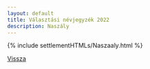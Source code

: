```yaml
---
layout: default
title: Választási névjegyzék 2022
description: Naszály
---
```


{% include settlementHTMLs/Naszaaly.html %}

[Vissza](../)
